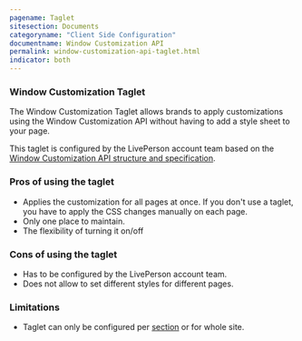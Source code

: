 ```yaml
---
pagename: Taglet
sitesection: Documents
categoryname: "Client Side Configuration"
documentname: Window Customization API
permalink: window-customization-api-taglet.html
indicator: both
---
```

### Window Customization Taglet

The Window Customization Taglet allows brands to apply customizations using the Window Customization API without having to add a style sheet to your page.

This taglet is configured by the LivePerson account team based on the [Window Customization API structure and specification](window-customization-api-quick-start.html).

### Pros of using the taglet

* Applies the customization for all pages at once. If you don't use a taglet, you have to apply the CSS changes manually on each page.
* Only one place to maintain.
* The flexibility of turning it on/off

### Cons of using the taglet

* Has to be configured by the LivePerson account team. 
* Does not allow to set different styles for different pages.

### Limitations

* Taglet can only be configured per [section](engagement-attributes-types-of-engagement-attributes.html#section) or for whole site.

